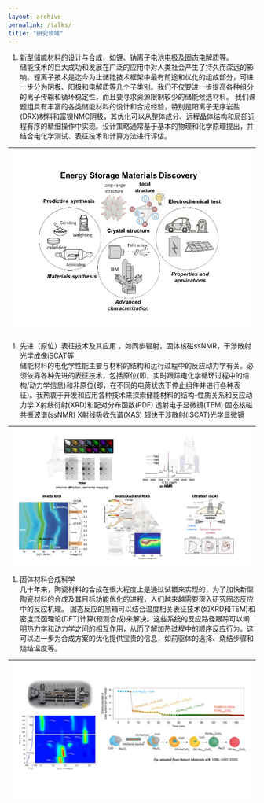 ```yaml
---
layout: archive
permalink: /talks/
title: "研究领域"
---
```


1. 新型储能材料的设计与合成，如锂、钠离子电池电极及固态电解质等。<br>
   储能技术的巨大成功和发展在广泛的应用中对人类社会产生了持久而深远的影响。锂离子技术是迄今为止储能技术框架中最有前途和优化的组成部分，可进一步分为阴极、阳极和电解质等几个子类别。我们不仅要进一步提高各种组分的离子传输和循环稳定性，而且要寻求资源限制较少的储能候选材料。
   我们课题组具有丰富的各类储能材料的设计和合成经验，特别是阳离子无序岩盐(DRX)材料和富镍NMC阴极，其优化可以从整体成分、远程晶体结构和局部近程有序的精细操作中实现。设计策略通常基于基本的物理和化学原理提出，并结合电化学测试、表征技术和计算方法进行评估。
   
|![ESMD.png](/images/ESMD.png)|
|:-------:|

1. 先进（原位）表征技术及其应用 ，如同步辐射，固体核磁ssNMR，干涉散射光学成像iSCAT等<br>
    储能材料的电化学性能主要与材料的结构和运行过程中的反应动力学有关。必须依靠各种先进的表征技术，包括原位(即，实时跟踪电化学循环过程中的结构/动力学信息)和非原位(即，在不同的电荷状态下停止组件并进行各种表征)。我热衷于开发和应用各种技术来探索储能材料的结构-性质关系和反应动力学
    X射线衍射(XRD)和配对分布函数(PDF)
    透射电子显微镜(TEM)
    固态核磁共振波谱(ssNMR)
    X射线吸收光谱(XAS)
    超快干涉散射(iSCAT)光学显微镜

|![characterization.jpg](/images/characterization.jpg)|
|:-------:|


1. 固体材料合成科学<br>
    几十年来，陶瓷材料的合成在很大程度上是通过试错来实现的，为了加快新型陶瓷材料的合成及其目标功能优化的进程，人们越来越需要深入研究固态反应中的反应机理。
固态反应的黑箱可以结合温度相关表征技术(如XRD和TEM)和密度泛函理论(DFT)计算(预测合成)来解决。这些系统的反应路径跟踪可以阐明热力学和动力学之间的相互作用，从而了解加热过程中的顺序反应行为。这可以进一步为合成方案的优化提供宝贵的信息，如前驱体的选择、烧结步骤和烧结温度等。

|![synthesis.jpg](/images/synthesis.jpg)|
|:-------:|







